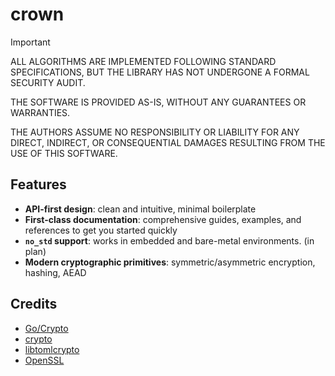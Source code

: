 # crown

> [!IMPORTANT]
> ALL ALGORITHMS ARE IMPLEMENTED FOLLOWING STANDARD SPECIFICATIONS, BUT THE LIBRARY HAS NOT UNDERGONE A FORMAL SECURITY AUDIT.
>
> THE SOFTWARE IS PROVIDED AS-IS, WITHOUT ANY GUARANTEES OR WARRANTIES.
>
> THE AUTHORS ASSUME NO RESPONSIBILITY OR LIABILITY FOR ANY DIRECT, INDIRECT, OR CONSEQUENTIAL DAMAGES RESULTING FROM THE USE OF THIS SOFTWARE.

## Features

* **API-first design**: clean and intuitive, minimal boilerplate
* **First-class documentation**: comprehensive guides, examples, and references to get you started quickly
* **`no_std` support**: works in embedded and bare-metal environments. (in plan)
* **Modern cryptographic primitives**: symmetric/asymmetric encryption, hashing, AEAD

## Credits

- [Go/Crypto](https://github.com/golang/go/tree/master/src/crypto)
- [crypto](https://github.com/golang/crypto)
- [libtomlcrypto](https://github.com/libtom/libtomcrypt)
- [OpenSSL](https://github.com/openssl/openssl)
